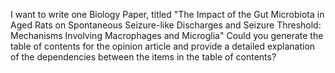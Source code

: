 I want to write one Biology Paper, titled "The Impact of the Gut Microbiota in Aged Rats on Spontaneous Seizure-like Discharges and Seizure Threshold: Mechanisms Involving Macrophages and Microglia" Could you generate the table of contents for the opinion article and provide a detailed explanation of the dependencies between the items in the table of contents?